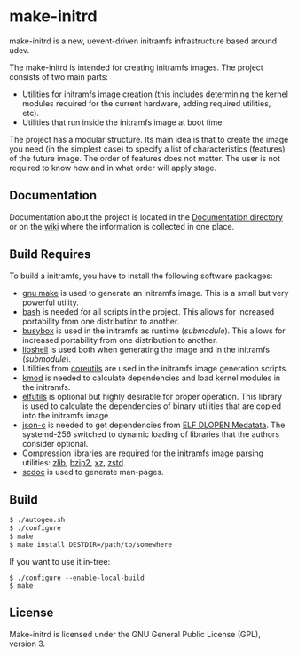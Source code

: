 # make-initrd

make-initrd is a new, uevent-driven initramfs infrastructure based around udev.

The make-initrd is intended for creating initramfs images. The project consists
of two main parts:
- Utilities for initramfs image creation (this includes determining the kernel
  modules required for the current hardware, adding required utilities, etc).
- Utilities that run inside the initramfs image at boot time.

The project has a modular structure. Its main idea is that to create the image you need
(in the simplest case) to specify a list of characteristics (features) of the future image.
The order of features does not matter. The user is not required to know how and in what order
will apply stage.

## Documentation

Documentation about the project is located in the [Documentation directory](Documentation/)
or on the [wiki](https://github.com/osboot/make-initrd/wiki) where the information
is collected in one place.

## Build Requires

To build a initramfs, you have to install the following software packages:

- [gnu make](http://www.gnu.org/software/make/) is used to generate an
  initramfs image. This is a small but very powerful utility.
- [bash](https://www.gnu.org/software/bash/) is needed for all scripts in the
  project. This allows for increased portability from one distribution to
  another.
- [busybox](https://busybox.net/) is used in the initramfs as runtime (*submodule*).
  This allows for increased portability from one distribution to another.
- [libshell](https://github.com/legionus/libshell) is used both when generating
  the image and in the initramfs (*submodule*).
- Utilities from [coreutils](https://www.gnu.org/software/coreutils/) are used
  in the initramfs image generation scripts.
- [kmod](https://git.kernel.org/pub/scm/utils/kernel/kmod/kmod.git) is needed
  to calculate dependencies and load kernel modules in the initramfs.
- [elfutils](https://sourceware.org/elfutils/) is optional but highly desirable
  for proper operation. This library is used to calculate the dependencies of
  binary utilities that are copied into the initramfs image.
- [json-c](https://github.com/json-c/json-c) is needed to get dependencies from
  [ELF DLOPEN Medatata](https://github.com/systemd/systemd/blob/main/docs/ELF_DLOPEN_METADATA.md).
  The systemd-256 switched to dynamic loading of libraries that the authors
  consider optional.
- Compression libraries are required for the initramfs image parsing utilities:
  [zlib](https://zlib.net), [bzip2](https://www.sourceware.org/bzip2/),
  [xz](http://tukaani.org/xz/), [zstd](https://facebook.github.io/zstd/).
- [scdoc](https://git.sr.ht/~sircmpwn/scdoc) is used to generate man-pages.

## Build

```bash
$ ./autogen.sh
$ ./configure
$ make
$ make install DESTDIR=/path/to/somewhere
```

If you want to use it in-tree:
```
$ ./configure --enable-local-build
$ make
```

## License

Make-initrd is licensed under the GNU General Public License (GPL), version 3.

